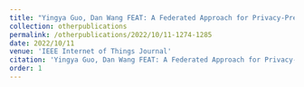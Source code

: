 ```yaml
---
title: "Yingya Guo, Dan Wang FEAT: A Federated Approach for Privacy-Preserving Network Traffic Classification in Heterogeneous Environments."
collection: otherpublications
permalink: /otherpublications/2022/10/11-1274-1285
date: 2022/10/11
venue: 'IEEE Internet of Things Journal'
citation: 'Yingya Guo, Dan Wang FEAT: A Federated Approach for Privacy-Preserving Network Traffic Classification in Heterogeneous Environments, IEEE Internet of Things Journal , 2022, 10(2): 1274-1285'
order: 1
---
```

